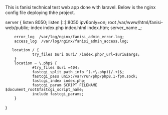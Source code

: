 This is fanisi technical test web app done with laravel. Below is the nginx config file deploying thhe project.

server {
        listen 8050;
        listen [::]:8050 ipv6only=on;
        root /var/www/html/fanisi-web/public;
        index index.php index.html index.htm;
        server_name _;

        error_log  /var/log/nginx/fanisi_admin_error.log;
        access_log  /var/log/nginx/fanisi_admin_access.log; 
 
       location / {
                try_files $uri $uri/ /index.php?_url=$uri&$args;
        }
        location ~ \.php$ {
                #try_files $uri =404;
                fastcgi_split_path_info ^(.+\.php)(/.+)$;
                fastcgi_pass unix:/var/run/php/php8.1-fpm.sock;
                fastcgi_index index.php;
                fastcgi_param SCRIPT_FILENAME $document_root$fastcgi_script_name;
                include fastcgi_params;
        }
}
